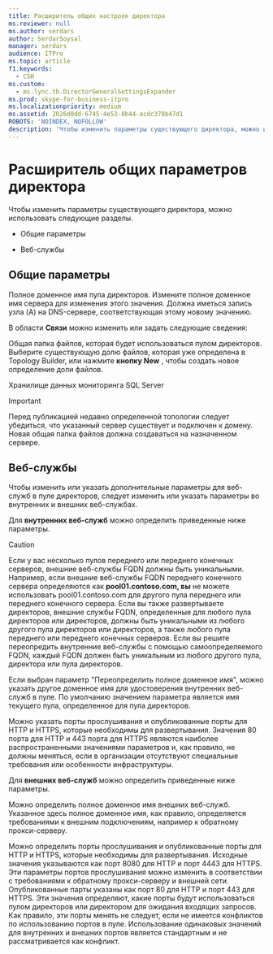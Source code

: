 ```yaml
---
title: Расширитель общих настроек директора
ms.reviewer: null
ms.author: serdars
author: SerdarSoysal
manager: serdars
audience: ITPro
ms.topic: article
f1.keywords:
  - CSH
ms.custom:
  - ms.lync.tb.DirectorGeneralSettingsExpander
ms.prod: skype-for-business-itpro
ms.localizationpriority: medium
ms.assetid: 2026d0dd-6745-4e53-8b44-acdc378b47d1
ROBOTS: 'NOINDEX, NOFOLLOW'
description: 'Чтобы изменить параметры существующего директора, можно использовать следующие разделы.'
---
```


# <a name="director-general-settings-expander"></a>Расширитель общих параметров директора
 
Чтобы изменить параметры существующего директора, можно использовать следующие разделы.
  
- Общие параметры
    
- Веб-службы
    

## <a name="general-settings"></a>Общие параметры

Полное доменное имя пула директоров. Измените полное доменное имя сервера для изменения этого значения. Должна иметься запись узла (A) на DNS-сервере, соответствующая этому новому значению.
  
В области **Связи** можно изменить или задать следующие сведения:
  
Общая папка файлов, которая будет использоваться пулом директоров. Выберите существующую долю файлов, которая уже определена в Topology Builder, или нажмите **кнопку New** , чтобы создать новое определение доли файлов.
  
Хранилище данных мониторинга SQL Server
  
> [!IMPORTANT]
> Перед публикацией недавно определенной топологии следует убедиться, что указанный сервер существует и подключен к домену. Новая общая папка файлов должна создаваться на назначенном сервере. 
  
## <a name="web-services"></a>Веб-службы

Чтобы изменить или указать дополнительные параметры для веб-служб в пуле директоров, следует изменить или указать параметры во внутренних и внешних веб-службах.
  
Для **внутренних веб-служб** можно определить приведенные ниже параметры.
  
> [!CAUTION]
> Если у вас несколько пулов переднего или переднего конечных серверов, внешние веб-службы FQDN должны быть уникальными. Например, если внешние веб-службы FQDN переднего конечного сервера определяются как **pool01.contoso.com, вы** не можете использовать pool01.contoso.com для  другого пула переднего или переднего конечного сервера. Если вы также развертываете директоров, внешние службы FQDN, определенные для любого пула директоров или директоров, должны быть уникальными из любого другого пула директоров или директоров, а также любого пула переднего или переднего конечных серверов. Если вы решите переопредить внутренние веб-службы с помощью самоопределяемого FQDN, каждый FQDN должен быть уникальным из любого другого пула, директора или пула директоров.
  
Если выбран параметр "Переопределить полное доменное имя", можно указать другое доменное имя для удостоверения внутренних веб-служб в пуле. По умолчанию значением параметра является имя текущего пула, определенное для пула директоров.
  
Можно указать порты прослушивания и опубликованные порты для HTTP и HTTPS, которые необходимы для развертывания. Значения 80 порта для HTTP и 443 порта для HTTPS являются наиболее распространенными значениями параметров и, как правило, не должны меняться, если в организации отсутствуют специальные требования или особенности инфраструктуры.
  
Для **внешних веб-служб** можно определить приведенные ниже параметры.
  
Можно определить полное доменное имя внешних веб-служб. Указанное здесь полное доменное имя, как правило, определяется требованиями к внешним подключениям, например к обратному прокси-серверу.
  
Можно определить порты прослушивания и опубликованные порты для HTTP и HTTPS, которые необходимы для развертывания. Исходные значения указываются как порт 8080 для HTTP и порт 4443 для HTTPS. Эти параметры портов прослушивания можно изменить в соответствии с требованиями к обратному прокси-серверу и внешней сети. Опубликованные парты указаны как порт 80 для HTTP и порт 443 для HTTPS. Эти значения определяют, какие порты будут использоваться пулом директоров или директором для ожидания входящих запросов. Как правило, эти порты менять не следует, если не имеется конфликтов по использованию портов в пуле. Использование одинаковых значений для внутренних и внешних портов является стандартным и не рассматривается как конфликт.
  

